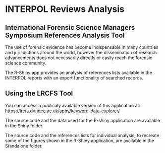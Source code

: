 # INTERPOL Reviews Analysis

## International Forensic Science Managers Symposium References Analysis Tool 

The use of forensic evidence has become indispensable in many countries and jurisdictions around the world, however the dissemination of research advancements does not necessarily directly or easily reach the forensic science community.

The R-Shiny app provides an analysis of references lists available in the INTERPOL reports with an export functionality of searched records. 

## Using the LRCFS Tool

You can access a publicaly available version of this application at: https://lrcfs.dundee.ac.uk/apps/keyword-data-explorer/

The source code and the data used for the R-shiny application are available in the Shiny folder.

The source code and the references lists for individual analysis; to recreate some of the figures shown in the R-Shiny application, are available in the Standalone folder.

